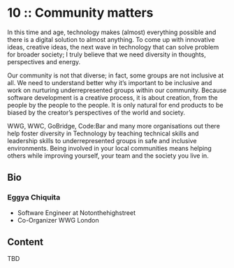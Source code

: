 # 10 :: Community matters
In this time and age, technology makes (almost) everything possible and there is a digital solution to almost anything. To come up with innovative ideas, creative ideas, the next wave in technology that can solve problem for broader society; I truly believe that we need diversity in thoughts, perspectives and energy.

Our community is not that diverse; in fact, some groups are not inclusive at all. We need to understand better why it’s important to be inclusive and work on nurturing underrepresented groups within our community. Because software development is a creative process, it is about creation, from the people by the people to the people. It is only natural for end products to be biased by the creator’s perspectives of the world and society.

WWG, WWC, GoBridge, Code:Bar and many more organisations out there help foster diversity in Technology by teaching technical skills and leadership skills to underrepresented groups in safe and inclusive environments. Being involved in your local communities means helping others while improving yourself, your team and the society you live in.

## Bio
### Eggya Chiquita
 * Software Engineer at Notonthehighstreet
 * Co-Organizer WWG London

## Content
TBD
